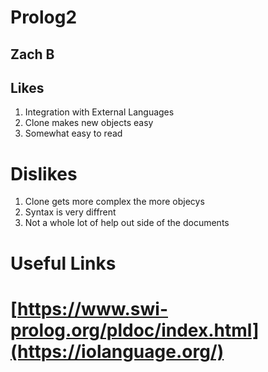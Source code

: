 # Prolog2
## **Zach B**
## **Likes**
1. Integration with External Languages
2. Clone makes new objects easy
3. Somewhat easy to read
# **Dislikes**
1. Clone gets more complex the more objecys
2. Syntax is very diffrent
3. Not a whole lot of help out side of the documents

# **Useful Links**
# [https://www.swi-prolog.org/pldoc/index.html](https://iolanguage.org/)
